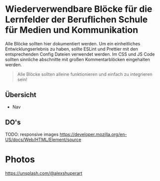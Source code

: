 # Wiederverwendbare Blöcke für die Lernfelder der Beruflichen Schule für Medien und Kommunikation
Alle Blöcke sollten hier dokumentiert werden. Um ein einheitliches Entwicklungserlebnis zu haben, sollte ESLint und Prettier mit den entsprechenden Config Dateien verwendet werden. Im CSS und JS Code sollten sinnliche abschnitte mit großen Kommentarblöcken eingehalten werden. 

> Alle Blöcke sollten alleine funktionieren und einfach zu integrieren sein!

## Übersicht
- Nav

## DO's
TODO: responsive images
https://developer.mozilla.org/en-US/docs/Web/HTML/Element/source

# Photos 
https://unsplash.com/@alexshuperart

